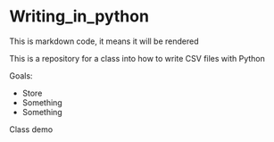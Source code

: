 # Writing_in_python
This is markdown code, it means it will be rendered

This is a repository for a class into how to write CSV files with Python

Goals:
- Store 
- Something 
- Something

Class demo
